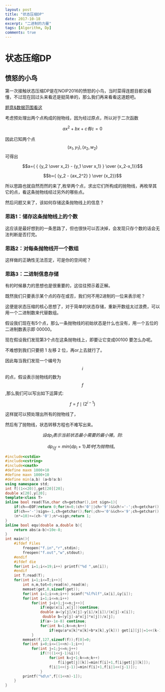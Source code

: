 ```yaml
---
layout: post
title: "状态压缩DP"
date: 2017-10-18
excerpt: "二进制的力量"
tags: [Algorithm, Dp]
comments: true
---
```

# 状态压缩DP
## 愤怒的小鸟
第一次接触状态压缩DP是在NOIP2016的愤怒的小鸟，当时菜得连题目都没看懂，不过现在回过头来看还是挺简单的，那么我们再来看看这道题吧。

[题意&数据范围看这](https://www.luogu.org/problem/show?pid=2831)

考虑预处理出两个点构成的抛物线，因为经过原点，所以对于二次函数

$$ax^2+bx+c 有 c=0$$

因此已知两个点  $$(x_1,y_1),(x_2,w_2)$$可得出

$$a={ { {y_2 \over x_2} - {y_1 \over x_1} } \over {x_2-x_1}}$$

$$b={ {y_2 - {ax_2^2} } \over {x_2}}$$

所以思路也就自然而然的来了,枚举两个点，求出它们所构成的抛物线，再枚举其它的点，看这条抛物线经过另外的哪些点。

然后问题又来了，该如何存储这条抛物线上的信息？

### 思路1：储存这条抛物线上的个数
这应该是最好想到的一条思路了，但也很快可以否决掉，会发现只存个数的话会无法判断是否打完。

### 思路2：对每条抛物线开一个数组
这样做的正确性无法否定，可是你的空间呢？

### 思路3：二进制信息存储
有的时候暴力的思想也是很重要的，这往往预示着正解。

既然我们只要表示某个点的存在或否，我们何不用2进制的一位来表示呢？

这便是状态压缩的核心思想了，对于简单的状态存储，重新开数组太过浪费，可以用一个二进制数来代替数组。

假设我们现在有5个点，那么一条抛物线的初始状态是什么也没有，用一个五位的二进制数表示即 00000。

现在假设我们发现第3个点在这条抛物线上，即要让它变成00100 要怎么办呢。

不难想到我们只要把 1 左移 2 位，再or上去就行了。

因此每当我们发现一个编号为 $$i$$ 的点，假设表示抛物线的数为$$f$$,那么我们可以写出如下运算式:

$$ f= f \mid ( 2 ^ {i-1} ) $$

这样就可以预处理出所有的抛物线了，

然后有了抛物线，状态转移方程也不难写出来。

$$设dp_i表示当前状态最小需要的最小猪，则:$$

$$dp_{i|f}=min\{dp_i+1\} 其中f为抛物线。$$

```cpp
#include<cstdio>
#include<cstring>
#include<cmath>
#define maxm 1000+10
#define maxn 1000+10
#define min(a,b) (a<b?a:b)
using namespace std;
int f[(1<<20)],get[20][20];
double x[20],y[20];
template<class T>
inline bool read(T&n,char ch=getchar(),int sign=1){
    if(ch==EOF)return 0;for(n=0;(ch<'0'||ch>'9')&&ch!='-';ch=getchar());
    if(ch=='-')sign=-1,ch=getchar();for(;ch>='0'&&ch<='9';ch=getchar())
    (n*=10)+=(ch-'0');n*=sign;return 1;
}
inline bool equ(double a,double b){
    return abs(a-b)<10e-8;
}
int main(){
    #ifdef Files
        freopen("f.in","r",stdin);
        freopen("f.out","w",stdout);
    #endif
    #ifdef die
    for(int i=1;i<=19;i++) printf("%d ",un[i]);
    #endif
    int T;read(T);
    for(int i=1;i<=T;i++){
        int n,m,tot=0;read(n),read(m);
        memset(get,0,sizeof(get));
        for(int i=1;i<=n;i++) scanf("%lf%lf",&x[i],&y[i]);
        for(int i=1;i<=n;i++)
            for(int j=i+1;j<=n;j++){
                if(equ(x[i],x[j]))continue;
                double a=(y[j]/x[j]-y[i]/x[i])/(x[j]-x[i]);
                 double b=(y[j]-a*x[j]*x[j])/x[j];
                if(a>-1e-8) continue;
                for(int k=1;k<=n;k++)
                    if(equ(a*x[k]*x[k]+b*x[k],y[k])) get[i][j]|=1<<(k-1);
            }
        memset(f,127,sizeof(f));f[0]=0;
        for(int i=0;i<=(1<<n)-1;i++)
            for(int j=1;j<=n;j++)
                if(!((1<<j-1)&i)){
                    for(int k=j+1;k<=n;k++)
                        f[i|get[j][k]]=min(f[i]+1,f[i|get[j][k]]);
                    f[i|1<<(j-1)]=min(f[i]+1,f[i|1<<(j-1)]);
                }
        printf("%d\n",f[(1<<n)-1]);
    }
}
```
